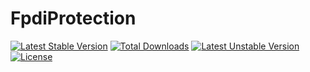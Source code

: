 FpdiProtection
=================================

[![Latest Stable Version](https://poser.pugx.org/setasign/FpdiProtection/v/stable.svg)](https://packagist.org/packages/setasign/FpdiProtection) [![Total Downloads](https://poser.pugx.org/setasign/FpdiProtection/downloads.svg)](https://packagist.org/packages/setasign/FpdiProtection) [![Latest Unstable Version](https://poser.pugx.org/setasign/FpdiProtection/v/unstable.svg)](https://packagist.org/packages/setasign/FpdiProtection) [![License](https://poser.pugx.org/setasign/FpdiProtection/license.svg)](https://packagist.org/packages/setasign/FpdiProtection)
